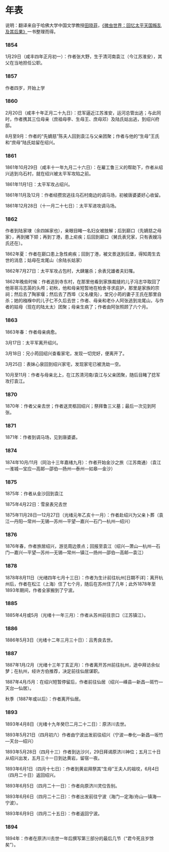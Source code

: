 # 年表

说明：翻译来自于哈佛大学中国文学教授[田晓菲](https://zh.wikipedia.org/zh-hans/%E7%94%B0%E6%99%93%E8%8F%B2])，[《微虫世界：回忆太平天国叛乱及其后果》](https://uwapress.uw.edu/book/9780295993188/the-world-of-a-tiny-insect/)一书整理而得。

### 1854

1月29日（咸丰四年正月初一）：作者张大野，生于清河南袁江（今江苏淮安），其父在当地担任公职。

### 1857

作者四岁，开始上学

### 1860

2月20日（咸丰十年正月二十九日）：捻军逼近江苏淮安，运河总管出逃；与此同时，作者携其三位母亲（庶祖母李、生母王、庶母邓）及陆氏姑出逃，到绍兴府邸。

8月至9月：作者的“先嫡慈”陈夫人回到袁江与父亲团聚；作者与他的“生母”王氏和“庶母”陆氏姑留在绍兴。

### 1861

1861年10月29日（咸丰十一年九月二十六日）：在雇工鲁三义的帮助下，作者从绍兴逃到乌石村，就在绍兴被太平军攻陷之前。

1861年11月1日：太平军攻占绍兴。

1861年11月及12月：作者经攒宫逃往乌石村南边的调马场，初被唐婆婆好心收留。

1861年12月28日（十一月二十七日）：太平军进攻调马场。

### 1862

作者到陆家埭（余四姊家也），亲眼目睹一名妇女被肢解；后到巅口（先嫡慈之母家），再到猪下颏；再到丁港，患上疟疾；后回到巅口（舅氏表兄家，只有表嫂冯氏还在）。

1862年夏：作者在巅口患上急性痢疾；回到丁港，被文景送到后堡，得知周生去世的消息；姑母在龙尾山（余陆长姑家）

1862年7月27日：太平军攻占包村，大肆屠杀；余表兄雄者夫妇罹。

1862年晚些时候：作者逃到寺东村，在那里他看到家族裁缝的儿子冯志华取回了他哥哥冯志英的头颅；初秋，他和母亲短暂地在柏舍寻求庇护，那里是家族的宗祠；然后去了陶家堰；然后去了西埠（又名棲凫），堂兄小筠的妻子王氏在那里自杀；她的襁褓中的儿子仁不久后去世；作者、母亲和老仆人阿张逃到龙尾山，与作者的姑母（现在的陆太太）团聚；母亲生病了；作者由阿张照顾了六个月。

### 1863

1863年春：作者母亲病愈。

3月17日：太平军离开绍兴。

3月18日：兄小筠回绍兴查看家宅，发现一切完好，便离开了。

3月25日：表妹心泉回到绍兴家宅，发现家宅已被洗劫一空。

10月至11月：作者与母亲北上，在江苏清河南/袁江与父亲团聚，随后目睹了捻军攻打袁江。

### 1870

1870年：作者父亲去世；作者送灵柩回绍兴；祭拜鲁三义墓；最后一次见到阿张。

### 1871

1871年：作者到调马场，见到唐婆婆。

### 1874

1874年10月/11月（同治十三年嘉绪九月）：作者开始金沙之旅（江苏南通）（袁江—淮城—宝应—高邮—邵伯—扬州—泰州—如皋—金沙）

### 1875

1875年：作者从金沙回到袁江

1875年4月22日：雪泉表兄去世

1875年11月28日—12月27日（光绪元年乙亥十一月）：作者赴绍兴为父亲卜葬（袁江—丹阳—常州—无锡—苏州—平望—嘉兴—石门—杭州—绍兴）


### 1876

1876年春，作者旅居绍兴，游览周边景点；回报至袁江（绍兴—萧山—杭州—石门—嘉兴—平望—苏州—无锡—常州—镇江—扬州—邵伯—高邮—袁江）

### 1878

1878年8月11日（光绪四年七月十三日）：作者为生计前往杭州[日期不详]：离开杭州后，作者在松江（上海）住了七个月，随后在苏州住了几年；此外1878年至1893年期间，作者全家搬到了宁波。

### 1885

1885年4月或5月（光绪十一年三月）：作者从苏州前往京口（江苏镇江）。

### 1886

1886年5月3日（光绪十二年三月三十日）：吕秀良去世。

### 1887

1887年1月/2月（光绪十三年丁亥正月）：作者离开苏州前往杭州，途中拜访余似梦；在杭州，经许方伯推荐，决定前往仙居谋职。

1887年4月/5月：在绍兴短暂停留后，作者前往仙居（绍兴—嵊县—新昌—斑竹—天台—仙居）。

秋季（1887年或以后）：作者离开仙居。


### 1893

1893年4月8日（光绪十九年癸巳二月二十二日）：原济川去世。

1893年5月21日（四月初六）作者由宁波出发前往绍兴（宁波—奉化—新昌—坂竹—天台—绍兴）

1893年5月28日（四月十三）作者到达沙兴，29日拜谒原济川神位；五月三十日从绍兴出发，五月三十一日到达黄岩，留宿一夜。

1893年6月1日（四月十七日）：作者到黄岩拜祭其“生母”王夫人的祖坟，6月4日（四月二十日）返回绍兴。

1893年6月5日（四月二十一日）：作者向原济川灵位告别。

1893年6月6日（四月二十二日）：作者出发前往宁波（海门—定海/舟山—镇海—宁波）。

1893年6月9日（四月二十五日）：作者返回宁波。

### 1894

1894年：作者在原济川去世一年后撰写第三部分的最后几节（“君今死且岁馀矣”）。